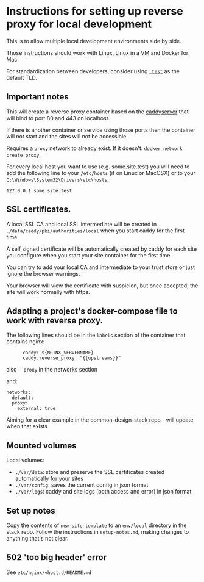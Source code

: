 Instructions for setting up reverse proxy for local development
===============================================================

This is to allow multiple local development environments side by side.

Those instructions should work with Linux, Linux in a VM and Docker for Mac.

For standardization between developers, consider using [`.test`](https://en.wikipedia.org/wiki/.test) as the default TLD.

## Important notes

This will create a reverse proxy container based on the [caddyserver](https://github.com/caddyserver/caddy) that will bind to port 80 and 443 on localhost.

If there is another container or service using those ports then the container will not start and the sites will not be accessible.

Requires a `proxy` network to already exist. If it doesn't: `docker network create proxy`.

For every local host you want to use (e.g. some.site.test) you will need to add the following line to your `/etc/hosts` (if on Linux or MacOSX) or to your `C:\Windows\System32\Drivers\etc\hosts`:

```
127.0.0.1 some.site.test
```

## SSL certificates.

A local SSL CA and local SSL intermediate will be created in `./data/caddy/pki/authorities/local` when you start caddy for the first time.

A self signed certificate will be automatically created by caddy for each site you configure when you start your site container for the first time.

You can try to add your local CA and intermediate to your trust store or just ignore the browser warnings.

Your browser will view the certificate with suspicion, but once accepted, the site will work normally with https.

## Adapting a project's docker-compose file to work with reverse proxy.

The following lines should be in the `labels` section of the container that contains nginx:

```
      caddy: ${NGINX_SERVERNAME}
      caddy.reverse_proxy: "{{upstreams}}"
```

also `- proxy` in the networks section

and:
```
networks:
  default:
  proxy:
    external: true
```

Aiming for a clear example in the common-design-stack repo - will update when that exists.

## Mounted volumes

Local volumes:
- `./var/data`: store and preserve the SSL certificates created automatically for your sites
- `./var/config`: saves the current config in json format
- `./var/logs`: caddy and site logs (both access and error) in json format

## Set up notes

Copy the contents of `new-site-template` to an `env/local` directory in the
stack repo. Follow the instructions in `setup-notes.md`, making changes to
anything that's not clear.

## 502 'too big header' error

See `etc/nginx/vhost.d/README.md`
